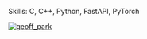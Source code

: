 Skills: C, C++, Python, FastAPI, PyTorch

<!--https://atcoder-badges.vercel.app/-->

[![geoff_park](https://img.shields.io/endpoint?url=https%3A%2F%2Fatcoder-badges.now.sh%2Fapi%2Fatcoder%2Fjson%2Fgeoff_park)](https://atcoder.jp/users/geoff_park)
